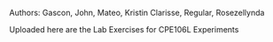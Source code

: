  Authors: Gascon, John, Mateo, Kristin Clarisse, Regular, Rosezellynda
 
 Uploaded here are the Lab Exercises for CPE106L Experiments
           
